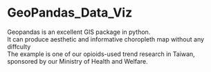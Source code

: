# GeoPandas_Data_Viz
Geopandas is an excellent GIS package in python.  
It can produce aesthetic and informative choropleth map without any diffculty  
The example is one of our opioids-used trend research in Taiwan, sponsored by our Ministry of Health and Welfare.  

